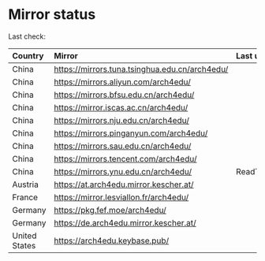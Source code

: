 <script src="./time.js"></script>
# Mirror status
Last check: <script type="text/javascript">localize(1668417896.5646489);</script>

|Country|Mirror|Last update|
|:------|:-----|:----------|
|China|https://mirrors.tuna.tsinghua.edu.cn/arch4edu/|<script type="text/javascript">localize(1668408352);</script>|
|China|https://mirrors.aliyun.com/arch4edu/|<script type="text/javascript">localize(1668321498);</script>|
|China|https://mirrors.bfsu.edu.cn/arch4edu/|<script type="text/javascript">localize(1668364681);</script>|
|China|https://mirror.iscas.ac.cn/arch4edu/|<script type="text/javascript">localize(1668364681);</script>|
|China|https://mirrors.nju.edu.cn/arch4edu/|<script type="text/javascript">localize(1668321498);</script>|
|China|https://mirrors.pinganyun.com/arch4edu/|<script type="text/javascript">localize(1668364681);</script>|
|China|https://mirrors.sau.edu.cn/arch4edu/|<script type="text/javascript">localize(1650446957);</script>|
|China|https://mirrors.tencent.com/arch4edu/|<script type="text/javascript">localize(1668364681);</script>|
|China|https://mirrors.ynu.edu.cn/arch4edu/|ReadTimeout|
|Austria|https://at.arch4edu.mirror.kescher.at/|<script type="text/javascript">localize(1668364681);</script>|
|France|https://mirror.lesviallon.fr/arch4edu/|<script type="text/javascript">localize(1668364681);</script>|
|Germany|https://pkg.fef.moe/arch4edu/|<script type="text/javascript">localize(1668364681);</script>|
|Germany|https://de.arch4edu.mirror.kescher.at/|<script type="text/javascript">localize(1668364681);</script>|
|United States|https://arch4edu.keybase.pub/|<script type="text/javascript">localize(1668364681);</script>|

<script src="./tablefilter/tablefilter.js"></script>
<script src="./table.js"></script>